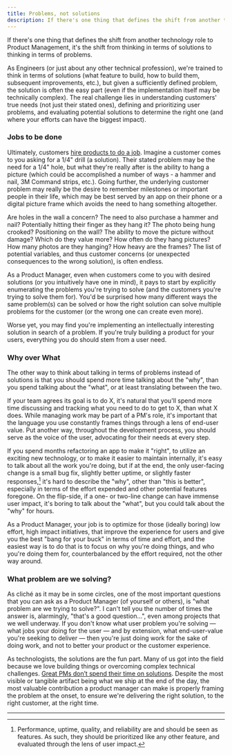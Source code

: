 ```yaml
---
title: Problems, not solutions
description: If there's one thing that defines the shift from another technology role to Product Management, it's the shift from thinking in terms of solutions to thinking in terms of problems.
---
```


If there's one thing that defines the shift from another technology role to Product Management, it's the shift from thinking in terms of solutions to thinking in terms of problems.

As Engineers (or just about any other technical profession), we're trained to think in terms of solutions (what feature to build, how to build them, subsequent improvements, etc.), but given a sufficiently defined problem, the solution is often the easy part (even if the implementation itself may be technically complex). The real challenge lies in understanding customers' true needs (not just their stated ones), defining and prioritizing user problems, and evaluating potential solutions to determine the right one (and where your efforts can have the biggest impact).

### Jobs to be done

Ultimately, customers [hire products to do a job](https://hbr.org/2016/09/know-your-customers-jobs-to-be-done). Imagine a customer comes to you asking for a 1/4" drill (a solution). Their stated problem may be the need for a 1/4" hole, but what they're really after is the ability to hang a picture (which could be accomplished a number of ways - a hammer and nail, 3M Command strips, etc.). Going further, the underlying customer problem may really be the desire to remember milestones or important people in their life, which may be best served by an app on their phone or a digital picture frame which avoids the need to hang something altogether.

Are holes in the wall a concern? The need to also purchase a hammer and nail? Potentially hitting their finger as they hang it? The photo being hung crooked? Positioning on the wall? The ability to move the picture without damage? Which do they value more? How often do they hang pictures? How many photos are they hanging? How heavy are the frames? The list of potential variables, and thus customer concerns (or unexpected consequences to the wrong solution), is often endless.

As a Product Manager, even when customers come to you with desired solutions (or you intuitively have one in mind), it pays to start by explicitly enumerating the problems you're trying to solve (and the customers you're trying to solve them for). You'd be surprised how many different ways the same problem(s) can be solved or how the right solution can solve multiple problems for the customer (or the wrong one can create even more).

Worse yet, you may find you're implementing an intellectually interesting solution in search of a problem. If you're truly building a product for your users, everything you do should stem from a user need.

### Why over What

The other way to think about talking in terms of problems instead of solutions is that you should spend more time talking about the "why", than you spend talking about the "what", or at least translating between the two.

If your team agrees its goal is to do X, it's natural that you'll spend more time discussing and tracking what you need to do to get to X, than what X does. While managing work may be part of a PM's role, it's important that the language you use constantly frames things through a lens of end-user value. Put another way, throughout the development process, you should serve as the voice of the user, advocating for their needs at every step.

If you spend months refactoring an app to make it "right", to utilize an exciting new technology, or to make it easier to maintain internally, it's easy to talk about all the work you're doing, but if at the end, the only user-facing change is a small bug fix, slightly better uptime, or slightly faster responses,[^1] it's hard to describe the "why", other than "this is better", especially in terms of the effort expended and other potential features foregone. On the flip-side, if a one- or two-line change can have immense user impact, it's boring to talk about the "what", but you could talk about the "why" for hours.

As a Product Manager, your job is to optimize for those (ideally boring) low effort, high impact initiatives, that improve the experience for users and give you the best "bang for your buck" in terms of time and effort, and the easiest way is to do that is to focus on why you're doing things, and who you're doing them for, counterbalanced by the effort required, not the other way around.

### What problem are we solving?

As cliché as it may be in some circles, one of the most important questions that you can ask as a Product Manager (of yourself or others), is "what problem are we trying to solve?". I can't tell you the number of times the answer is, alarmingly, "that's a good question...", even among projects that we well underway. If you don't know what user problem you're solving — what jobs your doing for the user — and by extension, what end-user-value you're seeking to deliver — then you're just doing work for the sake of doing work, and not to better your product or the customer experience.

As technologists, the solutions are the fun part. Many of us got into the field because we love building things or overcoming complex technical challenges. [Great PMs don’t spend their time on solutions](https://www.intercom.com/blog/great-product-managers-dont-spend-time-on-solutions/). Despite the most visible or tangible artifact being what we ship at the end of the day, the most valuable contribution a product manager can make is properly framing the problem at the onset, to ensure we're delivering the right solution, to the right customer, at the right time.

---

[^1]: Performance, uptime, quality, and reliability are and should be seen as features. As such, they should be prioritized like any other feature, and evaluated through the lens of user impact.
